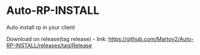 # Auto-RP-INSTALL
Auto install rp in your client

Download on release(tag release) - link: https://github.com/Martoy2/Auto-RP-INSTALL/releases/tag/Release
